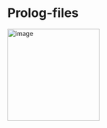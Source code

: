 # Prolog-files

<img width="208" alt="image" src="https://user-images.githubusercontent.com/108181104/210465776-a14c090d-87e2-405c-afc6-55c325d48b66.png">
